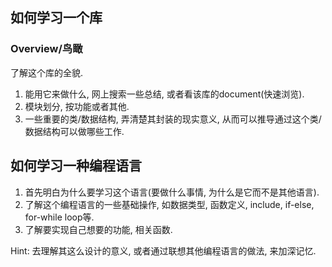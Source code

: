 ## 如何学习一个库
### Overview/鸟瞰
了解这个库的全貌.
1. 能用它来做什么, 网上搜索一些总结, 或者看该库的document(快速浏览).
2. 模块划分, 按功能或者其他.
3. 一些重要的类/数据结构, 弄清楚其封装的现实意义, 从而可以推导通过这个类/数据结构可以做哪些工作.

## 如何学习一种编程语言
1. 首先明白为什么要学习这个语言(要做什么事情, 为什么是它而不是其他语言).
2. 了解这个编程语言的一些基础操作, 如数据类型, 函数定义, include, if-else, for-while loop等.
3. 了解要实现自己想要的功能, 相关函数.

Hint: 去理解其这么设计的意义, 或者通过联想其他编程语言的做法, 来加深记忆.